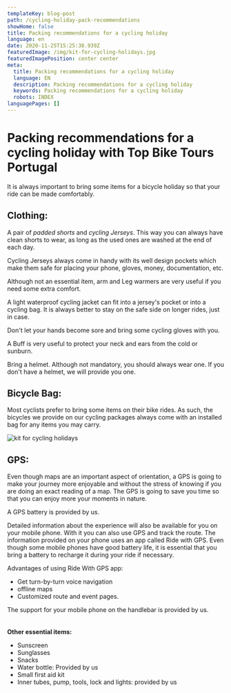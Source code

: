 ```yaml
---
templateKey: blog-post
path: /cycling-holiday-pack-recommendations
showHome: false
title: Packing recommendations for a cycling holiday
language: en
date: 2020-11-25T15:25:38.939Z
featuredImage: /img/kit-for-cycling-holidays.jpg
featuredImagePosition: center center
meta:
  title: Packing recommendations for a cycling holiday
  language: EN
  description: Packing recommendations for a cycling holiday
  keywords: Packing recommendations for a cycling holiday
  robots: INDEX
languagePages: []
---
```

# Packing recommendations for a cycling holiday with Top Bike Tours Portugal

It is always important to bring some items for a bicycle holiday so that your ride can be made comfortably.

## **Clothing:**

A pair of *padded shorts* and *cycling Jerseys*. This way you can always have clean shorts to wear, as long as the used ones are washed at the end of each day.

Cycling Jerseys always come in handy with its well design pockets which make them safe for placing your phone, gloves, money, documentation, etc.

Although not an essential item, arm and Leg warmers are very useful if you need some extra comfort.

A light waterproof cycling jacket can fit into a jersey's pocket or into a cycling bag. It is always better to stay on the safe side on longer rides, just in case.

Don't let your hands become sore and bring some cycling gloves with you.

A Buff is very useful to protect your neck and ears from the cold or sunburn.

Bring a helmet. Although not mandatory, you should always wear one. If you don't have a helmet, we will provide you one.

## **Bicycle Bag:**

Most cyclists prefer to bring some items on their bike rides. As such, the bicycles we provide on our cycling packages always come with an installed bag for any items you may carry.

![kit for cycling holidays](/img/kit-for-cycling-holidays.jpg "kit for cycling holidays")

## **GPS:**

Even though maps are an important aspect of orientation, a GPS is going to make your journey more enjoyable and without the stress of knowing if you are doing an exact reading of a map. The GPS is going to save you time so that you can enjoy more your moments in nature.

A GPS battery is provided by us.

Detailed information about the experience will also be available for you on your mobile phone. With it you can also use GPS and track the route. The information provided on your phone uses an app called Ride with GPS. Even though some mobile phones have good battery life, it is essential that you bring a battery to recharge it during your ride if necessary.

Advantages of using Ride With GPS app:

* Get turn-by-turn voice navigation
* offline maps
* Customized route and event pages.

The support for your mobile phone on the handlebar is provided by us.
\
\
\
**Other essential items:**

* Sunscreen
* Sunglasses
* Snacks
* Water bottle: Provided by us
* Small first aid kit
* Inner tubes, pump, tools, lock and lights: provided by us
